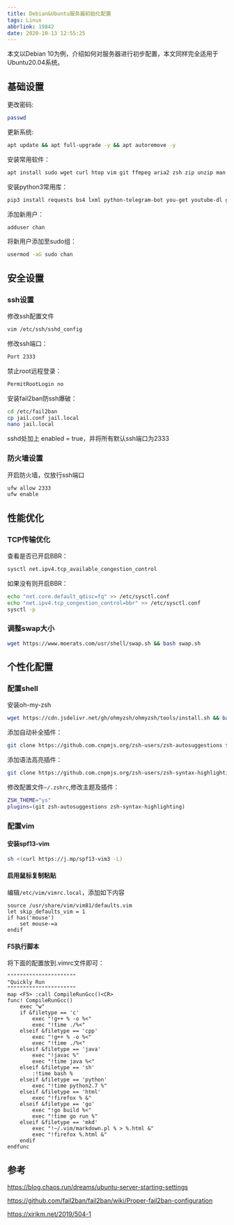 ```yaml
---
title: Debian&Ubuntu服务器初始化配置
tags: Linux
abbrlink: 19842
date: 2020-10-13 12:55:25
---
```


本文以Debian 10为例，介绍如何对服务器进行初步配置，本文同样完全适用于 Ubuntu20.04系统。

<!-- more -->

## 基础设置

更改密码:

```bash
passwd
```

更新系统:

```bash
apt update && apt full-upgrade -y && apt autoremove -y
```

安装常用软件：

```bash
apt install sudo wget curl htop vim git ffmpeg aria2 zsh zip unzip man npm nodejs speedtest-cli python3 python3-pip ufw fail2ban certbot nginx -y
```

安装python3常用库：

```bash
pip3 install requests bs4 lxml python-telegram-bot you-get youtube-dl gdown m3u8downloader fake_useragent faker pyexecjs
```

添加新用户：

```bash
adduser chan
```

将新用户添加至sudo组：

```bash
usermod -aG sudo chan
```

## 安全设置

### ssh设置

修改ssh配置文件

```bash
vim /etc/ssh/sshd_config
```

修改ssh端口：

```bash
Port 2333
```

禁止root远程登录：

```bash
PermitRootLogin no
```

安装fail2ban防ssh爆破：

```bash
cd /etc/fail2ban
cp jail.conf jail.local
nano jail.local
```

sshd处加上 enabled = true，并将所有默认ssh端口为2333

### 防火墙设置

开启防火墙，仅放行ssh端口

```bash
ufw allow 2333
ufw enable
```

## 性能优化

### TCP传输优化

查看是否已开启BBR：

```bash
sysctl net.ipv4.tcp_available_congestion_control
```

如果没有则开启BBR：

```bash
echo "net.core.default_qdisc=fq" >> /etc/sysctl.conf
echo "net.ipv4.tcp_congestion_control=bbr" >> /etc/sysctl.conf
sysctl -p
```

### 调整swap大小

```bash
wget https://www.moerats.com/usr/shell/swap.sh && bash swap.sh
```

## 个性化配置

### 配置shell

安装oh-my-zsh

```bash
wget https://cdn.jsdelivr.net/gh/ohmyzsh/ohmyzsh/tools/install.sh && bash install.sh
```

添加自动补全插件：

```bash
git clone https://github.com.cnpmjs.org/zsh-users/zsh-autosuggestions ${ZSH_CUSTOM:-~/.oh-my-zsh/custom}/plugins/zsh-autosuggestions
```

添加语法高亮插件：

```bash
git clone https://github.com.cnpmjs.org/zsh-users/zsh-syntax-highlighting.git ${ZSH_CUSTOM:-~/.oh-my-zsh/custom}/plugins/zsh-syntax-highlighting
```

修改配置文件`~/.zshrc`,修改主题及插件：

```bash
ZSH_THEME="ys"
plugins=(git zsh-autosuggestions zsh-syntax-highlighting)
```

### 配置vim

#### 安装spf13-vim

```bash
sh <(curl https://j.mp/spf13-vim3 -L)
```

#### 启用鼠标复制粘贴

编辑`/etc/vim/vimrc.local`，添加如下内容

```vim
source /usr/share/vim/vim81/defaults.vim
let skip_defaults_vim = 1
if has('mouse')
    set mouse-=a
endif
```

#### F5执行脚本

将下面的配置放到.vimrc文件即可：

```
""""""""""""""""""""""
"Quickly Run
""""""""""""""""""""""
map <F5> :call CompileRunGcc()<CR>
func! CompileRunGcc()
    exec "w"
    if &filetype == 'c'
        exec "!g++ % -o %<"
        exec "!time ./%<"
    elseif &filetype == 'cpp'
        exec "!g++ % -o %<"
        exec "!time ./%<"
    elseif &filetype == 'java'
        exec "!javac %"
        exec "!time java %<"
    elseif &filetype == 'sh'
        :!time bash %
    elseif &filetype == 'python'
        exec "!time python2.7 %"
    elseif &filetype == 'html'
        exec "!firefox % &"
    elseif &filetype == 'go'
        exec "!go build %<"
        exec "!time go run %"
    elseif &filetype == 'mkd'
        exec "!~/.vim/markdown.pl % > %.html &"
        exec "!firefox %.html &"
    endif
endfunc
```

## 参考

https://blog.chaos.run/dreams/ubuntu-server-starting-settings

https://github.com/fail2ban/fail2ban/wiki/Proper-fail2ban-configuration

https://xirikm.net/2019/504-1